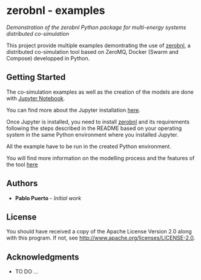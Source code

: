 # zerobnl - examples
*Demonstration of the zerobnl Python package for multi-energy systems distributed co-simulation*


This project provide multiple examples demontrating the use of [zerobnl](https://github.com/IntegrCiTy/zerobnl), a distributed co-simulation tool based on ZeroMQ, Docker (Swarm and Compose) developped in Python.

## Getting Started

The co-simulation examples as well as the creation of the models are done with [Jupyter Notebook](http://jupyter.org/).

You can find more about the Jupyter installation [here](http://jupyter.org/install).

Once Jupyter is installed, you need to install [zerobnl](https://github.com/IntegrCiTy/zerobnl) and its requirements following the steps described in the README based on your operating system in the same Python environment where you installed Jupyter.

All the example have to be run in the created Python environment.

You will find more information on the modelling process and the features of the tool [here](https://github.com/IntegrCiTy/zerobnl-examples/HowTo.md )

## Authors

* **Pablo Puerto** - *Initial work*

## License

You should have received a copy of the Apache License Version 2.0 along with this program.
If not, see http://www.apache.org/licenses/LICENSE-2.0.

## Acknowledgments

* TO DO ...
